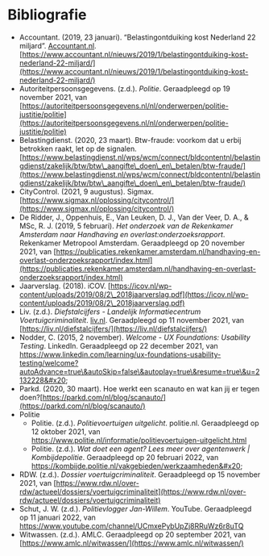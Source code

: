 # Bibliografie

* Accountant. (2019, 23 januari). “Belastingontduiking kost Nederland 22 miljard”. [Accountant.nl](http://accountant.nl).[https://www.accountant.nl/nieuws/2019/1/belastingontduiking-kost-nederland-22-miljard/](https://www.accountant.nl/nieuws/2019/1/belastingontduiking-kost-nederland-22-miljard/)
* Autoriteitpersoonsgegevens. (z.d.). _Politie_. Geraadpleegd op 19 november 2021, van [https://autoriteitpersoonsgegevens.nl/nl/onderwerpen/politie-justitie/politie](https://autoriteitpersoonsgegevens.nl/nl/onderwerpen/politie-justitie/politie)
* Belastingdienst. (2020, 23 maart). Btw-fraude: voorkom dat u erbij betrokken raakt, let op de signalen. [https://www.belastingdienst.nl/wps/wcm/connect/bldcontentnl/belastingdienst/zakelijk/btw/btw\_aangifte\_doen\_en\_betalen/btw-fraude/](https://www.belastingdienst.nl/wps/wcm/connect/bldcontentnl/belastingdienst/zakelijk/btw/btw\_aangifte\_doen\_en\_betalen/btw-fraude/)
* CityControl. (2021, 9 augustus). Sigmax. [https://www.sigmax.nl/oplossing/citycontrol/](https://www.sigmax.nl/oplossing/citycontrol/)
* De Ridder, J., Oppenhuis, E., Van Leuken, D. J., Van der Veer, D. A., & MSc, R. J. (2019, 5 februari). _Het onderzoek van de Rekenkamer Amsterdam naar Handhaving en overlast:onderzoeksrapport_. Rekenkamer Metropool Amsterdam. Geraadpleegd op 20 november 2021, van [https://publicaties.rekenkamer.amsterdam.nl/handhaving-en-overlast-onderzoeksrapport/index.html](https://publicaties.rekenkamer.amsterdam.nl/handhaving-en-overlast-onderzoeksrapport/index.html)
* Jaarverslag. (2018). iCOV. [https://icov.nl/wp-content/uploads/2019/08/2\_2018jaarverslag.pdf](https://icov.nl/wp-content/uploads/2019/08/2\_2018jaarverslag.pdf)
* Liv. (z.d.). _Diefstalcijfers - Landelijk Informatiecentrum Voertuigcriminaliteit_. [liv.nl](http://liv.nl). Geraadpleegd op 11 november 2021, van [https://liv.nl/diefstalcijfers/](https://liv.nl/diefstalcijfers/)
* Nodder, C. (2015, 2 november). _Welcome - UX Foundations: Usability Testing_. LinkedIn. Geraadpleegd op 22 december 2021, van https://www.linkedin.com/learning/ux-foundations-usability-testing/welcome?autoAdvance=true\&autoSkip=false\&autoplay=true\&resume=true\&u=2132228&#x20;
* Parkd. (2020, 30 maart). Hoe werkt een scanauto en wat kan jij er tegen doen?[https://parkd.com/nl/blog/scanauto/](https://parkd.com/nl/blog/scanauto/)
* Politie
  * Politie. (z.d.). _Politievoertuigen uitgelicht_. politie.nl. Geraadpleegd op 12 oktober 2021, van https://www.politie.nl/informatie/politievoertuigen-uitgelicht.html
  * Politie. (z.d.). _Wat doet een agent? Lees meer over agentenwerk | Kombijdepolitie_. Geraadpleegd op 20 februari 2022, van https://kombijde.politie.nl/vakgebieden/werkzaamheden&#x20;
* RDW. (z.d.). _Dossier voertuigcriminaliteit_. Geraadpleegd op 15 november 2021, van [https://www.rdw.nl/over-rdw/actueel/dossiers/voertuigcriminaliteit](https://www.rdw.nl/over-rdw/actueel/dossiers/voertuigcriminaliteit)
* Schut, J. W. (z.d.). _Politievlogger Jan-Willem_. YouTube. Geraadpleegd op 11 januari 2022, van https://www.youtube.com/channel/UCmxePybUpZj8RRuWz6r8uTQ
* Witwassen. (z.d.). AMLC. Geraadpleegd op 20 september 2021, van [https://www.amlc.nl/witwassen/](https://www.amlc.nl/witwassen/)
